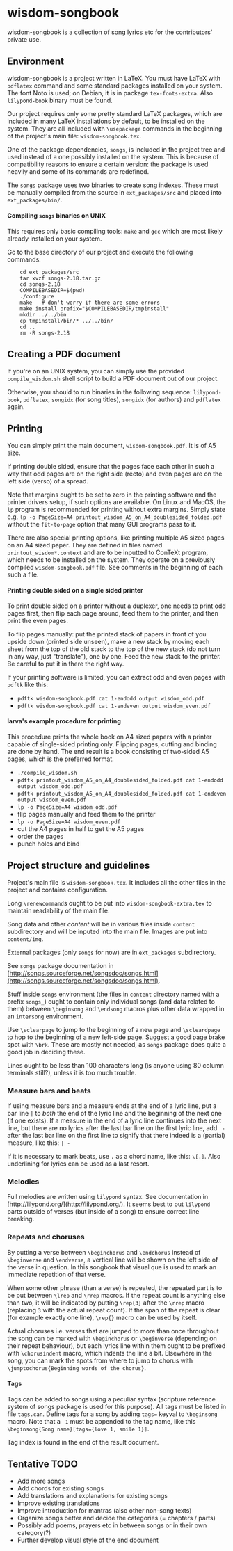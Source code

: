 wisdom-songbook
===============

wisdom-songbook is a collection of song lyrics etc for the contributors' 
private use. 


Environment
-----------

wisdom-songbook is a project written in LaTeX. You must have LaTeX with
`pdflatex` command and some standard packages installed on your system.
The font Noto is used; on Debian, it is in package `tex-fonts-extra`.
Also `lilypond-book` binary must be found.

Our project requires only some pretty standard LaTeX packages, which 
are included in many LaTeX installations by default, to be installed on 
the system. They are all included with `\usepackage` commands in the 
beginning of the project's main file: `wisdom-songbook.tex`.

One of the package dependencies, `songs`, is included in the project
tree and used instead of a one possibly installed on the system. This 
is because of compatibility reasons to ensure a certain version: the 
package is used heavily and some of its commands are redefined.

The `songs` package uses two binaries to create song indexes. These must
be manually compiled from the source in `ext_packages/src` and placed
into `ext_packages/bin/`.

#### Compiling `songs` binaries on UNIX ####

This requires only basic compiling tools: `make` and `gcc` which are
most likely already installed on your system. 

Go to the base directory of our project and execute the following commands:

        cd ext_packages/src
        tar xvzf songs-2.18.tar.gz
        cd songs-2.18
        COMPILEBASEDIR=$(pwd)
        ./configure
        make   # don't worry if there are some errors
        make install prefix="$COMPILEBASEDIR/tmpinstall"
        mkdir ../../bin
        cp tmpinstall/bin/* ../../bin/
        cd ..
        rm -R songs-2.18


Creating a PDF document
-----------------------

If you're on an UNIX system, you can simply use the provided 
`compile_wisdom.sh` shell script to build a PDF document out of our 
project.

Otherwise, you should to run binaries in the following sequence: 
`lilypond-book`, `pdflatex`, `songidx` (for song titles), `songidx`
(for authors) and `pdflatex` again.


Printing
--------

You can simply print the main document, `wisdom-songbook.pdf`. It is of A5 
size. 

If printing double sided, ensure that the pages face each other in such a way 
that odd pages are on the right side (recto) and even pages are on the left 
side (verso) of a spread.

Note that margins ought to be set to zero in the printing software and the
printer drivers setup, if such options are available. On Linux and MacOS,
the `lp` program is recommended for printing without extra margins. Simply state
e.g. `lp -o PageSize=A4 printout_wisdom_A5_on_A4_doublesided_folded.pdf` without
the `fit-to-page` option that many GUI programs pass to it.

There are also special printing options, like printing multiple A5 sized pages on
an A4 sized paper. They are defined in files named `printout_wisdom*.context` and
are to be inputted to ConTeXt program, which needs to be installed on the system.
They operate on a previously compiled `wisdom-songbook.pdf` file. See comments in
the beginning of each such a file.

#### Printing double sided on a single sided printer ####

To print double sided on a printer without a duplexer, one needs to print odd
pages first, then flip each page around, feed them to the printer, and then print
the even pages.

To flip pages manually: put the printed stack of papers in front of you upside down
(printed side unseen), make a new stack by moving each sheet from the top of the old stack
to the top of the new stack (do not turn in any way, just "translate"), one by one.
Feed the new stack to the printer. Be careful to put it in there the right way.

If your printing software is limited, you can extract odd and even pages with `pdftk`
like this:
  * `pdftk wisdom-songbook.pdf cat 1-endodd output wisdom_odd.pdf`
  * `pdftk wisdom-songbook.pdf cat 1-endeven output wisdom_even.pdf`

#### larva's example procedure for printing ####

This procedure prints the whole book on A4 sized papers with a printer capable of
single-sided printing only. Flipping pages, cutting and binding are done by hand.
The end result is a book consisting of two-sided A5 pages, which is the preferred
format.

  * `./compile_wisdom.sh`
  * `pdftk printout_wisdom_A5_on_A4_doublesided_folded.pdf cat 1-endodd output wisdom_odd.pdf`
  * `pdftk printout_wisdom_A5_on_A4_doublesided_folded.pdf cat 1-endeven output wisdom_even.pdf`
  * `lp -o PageSize=A4 wisdom_odd.pdf`
  * flip pages manually and feed them to the printer
  * `lp -o PageSize=A4 wisdom_even.pdf`
  * cut the A4 pages in half to get the A5 pages
  * order the pages
  * punch holes and bind


Project structure and guidelines
--------------------------------

Project's main file is `wisdom-songbook.tex`. It includes all the
other files in the project and contains configuration.

Long `\renewcommand`s ought to be put into `wisdom-songbook-extra.tex` to
maintain readability of the main file.

Song data and other *content* will be in various files inside `content`
subdirectory and will be inputed into the main file. Images are put into
`content/img`.

External packages (only `songs` for now) are in `ext_packages` subdirectory.

See `songs` package documentation in [http://songs.sourceforge.net/songsdoc/songs.html](http://songs.sourceforge.net/songsdoc/songs.html).

Stuff inside `songs` environment (the files in `content` directory named
with a prefix `songs_`) ought to contain only individual songs (and data 
related to them) between `\beginsong` and `\endsong` macros plus other 
data wrapped in an `intersong` environment. 

Use `\sclearpage` to jump to the beginning of a new page and `\scleardpage` to
hop to the beginning of a new left-side page. Suggest a good page brake spot
with `\brk`. These are mostly not needed, as `songs` package does quite a good
job in deciding these.

Lines ought to be less than 100 characters long (is anyone using 80 column
terminals still?), unless it is too much trouble.


### Measure bars and beats ###

If using measure bars and a measure ends at the end of a lyric line, put
a bar line `|` to *both* the end of the lyric line and the beginning of the 
next one (if one exists). If a measure in the end of a lyric line continues
into the next line, but there are no lyrics after the last bar line on the
first lyric line, add ` -` after the last bar line on the first line to signify
that there indeed is a (partial) measure, like this: `| -`

If it is necessary to mark beats, use `.` as a chord name, like this: `\[.]`.
Also underlining for lyrics can be used as a last resort.

### Melodies ###

Full melodies are written using `lilypond` syntax. See documentation in 
[http://lilypond.org/](http://lilypond.org/). It seems best to put `lilypond`
parts outside of verses (but inside of a song) to ensure correct line breaking.

### Repeats and choruses ###

By putting a verse between `\beginchorus` and `\endchorus` instead of `\beginverse`
and `\endverse`, a vertical line will be shown on the left side of the verse in
question. In this songbook that visual que is used to mark an immediate repetition
of that verse.

When some other phrase (than a verse) is repeated, the repeated part is to be put between 
`\lrep` and `\rrep` macros. If the repeat count is anything else than two, it will be
indicated by putting `\rep{3}` after the `\rrep` macro (replacing `3` with the actual
repeat count). If the span of the repeat is clear (for example exactly one line), `\rep{}`
macro can be used by itself.

Actual choruses i.e. verses that are jumped to more than once throughout the song can be
marked with `\beginchorus` or `\beginverse` (depending on their repeat behaviour), but each
lyrics line within them ought to be prefixed with `\chorusindent` macro, which indents the
line a bit. Elsewhere in the song, you can mark the spots from where to jump to chorus with
`\jumptochorus{Beginning words of the chorus}`.


#### Tags ####

Tags can be added to songs using a peculiar syntax (scripture reference system
of songs package is used for this purpose). All tags must be listed in file
`tags.can`. Define tags for a song by adding `tags=` keyval to `\beginsong` macro.
Note that a ` 1` must be appended to the tag name, like this
`\beginsong{Song name}[tags={love 1, smile 1}]`.

Tag index is found in the end of the result document.


Tentative TODO
--------------

*  Add more songs
*  Add chords for existing songs
*  Add translations and explanations for existing songs
*  Improve existing translations
*  Improve introduction for mantras (also other non-song texts)
*  Organize songs better and decide the categories (= chapters / parts)
*  Possibly add poems, prayers etc in between songs or in their own category(?)
*  Further develop visual style of the end document

